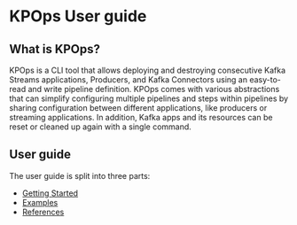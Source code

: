 # KPOps User guide

## What is KPOps?

KPOps is a CLI tool that allows deploying and destroying consecutive Kafka Streams applications, Producers, and Kafka Connectors using
an easy-to-read and write pipeline definition. KPOps comes with various abstractions that can simplify configuring multiple pipelines
and steps within pipelines by sharing configuration between different applications, like producers or streaming applications. In
addition, Kafka apps and its resources can be reset or cleaned up again with a single command.

## User guide

The user guide is split into three parts:

- [Getting Started](getting-started)
- [Examples](examples)
- [References](references)
